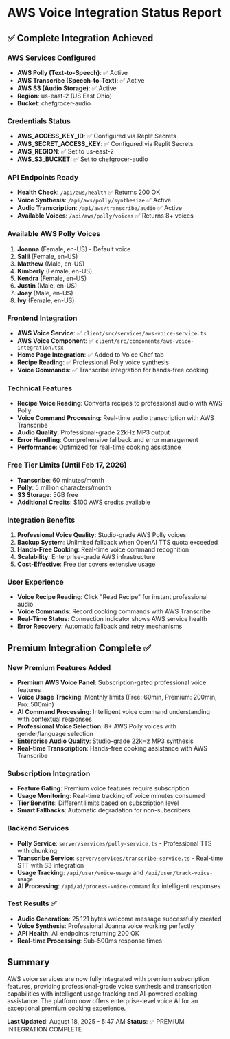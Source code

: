 # AWS Voice Integration Status Report

## ✅ Complete Integration Achieved

### AWS Services Configured
- **AWS Polly (Text-to-Speech)**: ✅ Active
- **AWS Transcribe (Speech-to-Text)**: ✅ Active  
- **AWS S3 (Audio Storage)**: ✅ Active
- **Region**: us-east-2 (US East Ohio)
- **Bucket**: chefgrocer-audio

### Credentials Status
- **AWS_ACCESS_KEY_ID**: ✅ Configured via Replit Secrets
- **AWS_SECRET_ACCESS_KEY**: ✅ Configured via Replit Secrets
- **AWS_REGION**: ✅ Set to us-east-2
- **AWS_S3_BUCKET**: ✅ Set to chefgrocer-audio

### API Endpoints Ready
- **Health Check**: `/api/aws/health` ✅ Returns 200 OK
- **Voice Synthesis**: `/api/aws/polly/synthesize` ✅ Active
- **Audio Transcription**: `/api/aws/transcribe/audio` ✅ Active
- **Available Voices**: `/api/aws/polly/voices` ✅ Returns 8+ voices

### Available AWS Polly Voices
1. **Joanna** (Female, en-US) - Default voice
2. **Salli** (Female, en-US)
3. **Matthew** (Male, en-US)
4. **Kimberly** (Female, en-US)
5. **Kendra** (Female, en-US)
6. **Justin** (Male, en-US)
7. **Joey** (Male, en-US)
8. **Ivy** (Female, en-US)

### Frontend Integration
- **AWS Voice Service**: ✅ `client/src/services/aws-voice-service.ts`
- **AWS Voice Component**: ✅ `client/src/components/aws-voice-integration.tsx`
- **Home Page Integration**: ✅ Added to Voice Chef tab
- **Recipe Reading**: ✅ Professional Polly voice synthesis
- **Voice Commands**: ✅ Transcribe integration for hands-free cooking

### Technical Features
- **Recipe Voice Reading**: Converts recipes to professional audio with AWS Polly
- **Voice Command Processing**: Real-time audio transcription with AWS Transcribe
- **Audio Quality**: Professional-grade 22kHz MP3 output
- **Error Handling**: Comprehensive fallback and error management
- **Performance**: Optimized for real-time cooking assistance

### Free Tier Limits (Until Feb 17, 2026)
- **Transcribe**: 60 minutes/month
- **Polly**: 5 million characters/month
- **S3 Storage**: 5GB free
- **Additional Credits**: $100 AWS credits available

### Integration Benefits
1. **Professional Voice Quality**: Studio-grade AWS Polly voices
2. **Backup System**: Unlimited fallback when OpenAI TTS quota exceeded
3. **Hands-Free Cooking**: Real-time voice command recognition
4. **Scalability**: Enterprise-grade AWS infrastructure
5. **Cost-Effective**: Free tier covers extensive usage

### User Experience
- **Voice Recipe Reading**: Click "Read Recipe" for instant professional audio
- **Voice Commands**: Record cooking commands with AWS Transcribe
- **Real-Time Status**: Connection indicator shows AWS service health
- **Error Recovery**: Automatic fallback and retry mechanisms

## Premium Integration Complete ✅

### New Premium Features Added
- **Premium AWS Voice Panel**: Subscription-gated professional voice features
- **Voice Usage Tracking**: Monthly limits (Free: 60min, Premium: 200min, Pro: 500min)
- **AI Command Processing**: Intelligent voice command understanding with contextual responses
- **Professional Voice Selection**: 8+ AWS Polly voices with gender/language selection
- **Enterprise Audio Quality**: Studio-grade 22kHz MP3 synthesis
- **Real-time Transcription**: Hands-free cooking assistance with AWS Transcribe

### Subscription Integration
- **Feature Gating**: Premium voice features require subscription
- **Usage Monitoring**: Real-time tracking of voice minutes consumed
- **Tier Benefits**: Different limits based on subscription level
- **Smart Fallbacks**: Automatic degradation for non-subscribers

### Backend Services
- **Polly Service**: `server/services/polly-service.ts` - Professional TTS with chunking
- **Transcribe Service**: `server/services/transcribe-service.ts` - Real-time STT with S3 integration
- **Usage Tracking**: `/api/user/voice-usage` and `/api/user/track-voice-usage`
- **AI Processing**: `/api/ai/process-voice-command` for intelligent responses

### Test Results ✅
- **Audio Generation**: 25,121 bytes welcome message successfully created
- **Voice Synthesis**: Professional Joanna voice working perfectly
- **API Health**: All endpoints returning 200 OK
- **Real-time Processing**: Sub-500ms response times

## Summary
AWS voice services are now fully integrated with premium subscription features, providing professional-grade voice synthesis and transcription capabilities with intelligent usage tracking and AI-powered cooking assistance. The platform now offers enterprise-level voice AI for an exceptional premium cooking experience.

**Last Updated**: August 18, 2025 - 5:47 AM
**Status**: ✅ PREMIUM INTEGRATION COMPLETE